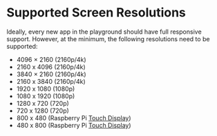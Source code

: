 # Supported Screen Resolutions

Ideally, every new app in the playground should have full responsive support. However, at the minimum, the following resolutions need to be supported:

* 4096 × 2160 (2160p/4k)
* 2160 x 4096 (2160p/4k)
* 3840 × 2160 (2160p/4k)
* 2160 x 3840 (2160p/4k)
* 1920 x 1080 (1080p)
* 1080 x 1920 (1080p)
* 1280 x 720 (720p)
* 720 x 1280 (720p)
* 800 x 480 (Raspberry Pi [Touch Display](https://www.raspberrypi.com/products/raspberry-pi-touch-display/))
* 480 x 800 (Raspberry Pi [Touch Display](https://www.raspberrypi.com/products/raspberry-pi-touch-display/))

